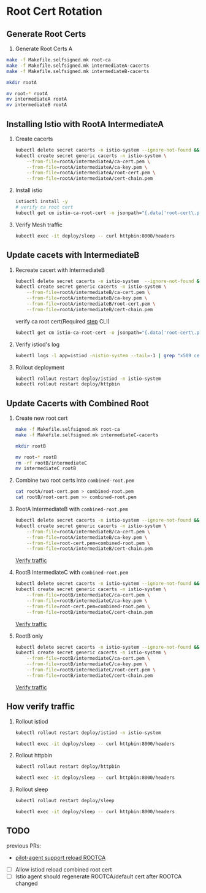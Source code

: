# Root Cert Rotation

## Generate Root Certs

1. Generate Root Certs A

```bash
make -f Makefile.selfsigned.mk root-ca
make -f Makefile.selfsigned.mk intermediateA-cacerts
make -f Makefile.selfsigned.mk intermediateB-cacerts

mkdir rootA

mv root-* rootA
mv intermediateA rootA
mv intermediateB rootA
```

## Installing Istio with RootA IntermediateA


1. Create cacerts

    ```bash
    kubectl delete secret cacerts -n istio-system --ignore-not-found && \
    kubectl create secret generic cacerts -n istio-system \
        --from-file=rootA/intermediateA/ca-cert.pem \
        --from-file=rootA/intermediateA/ca-key.pem \
        --from-file=rootA/intermediateA/root-cert.pem \
        --from-file=rootA/intermediateA/cert-chain.pem
    ```

1. Install istio

    ```bash
    istioctl install -y
    # verify ca root cert
    kubectl get cm istio-ca-root-cert -o jsonpath="{.data['root-cert\.pem']}" | step certificate inspect -
    ```

1. Verify Mesh traffic 
   
    ```bash
    kubectl exec -it deploy/sleep -- curl httpbin:8000/headers
    ```

## Update cacets with IntermediateB

1. Recreate cacert with IntermediateB

    ```bash
    kubectl delete secret cacerts -n istio-system  --ignore-not-found && \
    kubectl create secret generic cacerts -n istio-system \
        --from-file=rootA/intermediateB/ca-cert.pem \
        --from-file=rootA/intermediateB/ca-key.pem \
        --from-file=rootA/intermediateB/root-cert.pem \
        --from-file=rootA/intermediateB/cert-chain.pem
    ```

    verify ca root cert(Required [step](https://smallstep.com/docs/step-cli/#introduction-to-step) CLI)
    ```bash
    kubectl get cm istio-ca-root-cert -o jsonpath="{.data['root-cert\.pem']}" | step certificate inspect -
    ```

1. Verify istiod's log

    ```bash
    kubectl logs -l app=istiod -nistio-system --tail=-1 | grep "x509 cert - Issuer"
    ```

1. Rollout deployment

    ```bash
    kubectl rollout restart deploy/istiod -n istio-system
    kubectl rollout restart deploy/httpbin
    ```

## Update Cacerts with Combined Root

1. Create new root cert

    ```bash
    make -f Makefile.selfsigned.mk root-ca
    make -f Makefile.selfsigned.mk intermediateC-cacerts

    mkdir rootB

    mv root-* rootB
    rm -rf rootB/intermediateC
    mv intermediateC rootB
    ```

1. Combine two root certs into `combined-root.pem`

    ```bash
    cat rootA/root-cert.pem > combined-root.pem
    cat rootB/root-cert.pem >> combined-root.pem
    ```

2. RootA IntermediateB with `combined-root.pem`

    ```bash
    kubectl delete secret cacerts -n istio-system --ignore-not-found && \
    kubectl create secret generic cacerts -n istio-system \
        --from-file=rootA/intermediateB/ca-cert.pem \
        --from-file=rootA/intermediateB/ca-key.pem \
        --from-file=root-cert.pem=combined-root.pem \
        --from-file=rootA/intermediateB/cert-chain.pem
    ```
    
    [Verify traffic](#how-verify-traffic)

3. RootB IntermediateC with `combined-root.pem`

    ```bash
    kubectl delete secret cacerts -n istio-system --ignore-not-found && \
    kubectl create secret generic cacerts -n istio-system \
        --from-file=rootB/intermediateC/ca-cert.pem \
        --from-file=rootB/intermediateC/ca-key.pem \
        --from-file=root-cert.pem=combined-root.pem \
        --from-file=rootB/intermediateC/cert-chain.pem
    ```
    
    [Verify traffic](#how-verify-traffic)

4. RootB only

    ```bash
    kubectl delete secret cacerts -n istio-system --ignore-not-found && \
    kubectl create secret generic cacerts -n istio-system \
        --from-file=rootB/intermediateC/ca-cert.pem \
        --from-file=rootB/intermediateC/ca-key.pem \
        --from-file=rootB/intermediateC/root-cert.pem \
        --from-file=rootB/intermediateC/cert-chain.pem
    ```

    [Verify traffic](#how-verify-traffic)

## How verify traffic

1. Rollout istiod

    ```bash
    kubectl rollout restart deploy/istiod -n istio-system
    ```

    ```bash
    kubectl exec -it deploy/sleep -- curl httpbin:8000/headers
    ```

2. Rollout httpbin

    ```bash
    kubectl rollout restart deploy/httpbin
    ```

    ```bash
    kubectl exec -it deploy/sleep -- curl httpbin:8000/headers
    ```

3. Rollout sleep

    ```bash
    kubectl rollout restart deploy/sleep
    ```

    ```bash
    kubectl exec -it deploy/sleep -- curl httpbin:8000/headers
    ```

## TODO


previous PRs:

- [pilot-agent support reload ROOTCA](https://github.com/istio/istio/pull/36813)

- [ ] Allow istiod reload combined root cert
- [ ] Istio agent should regenerate ROOTCA/default cert after ROOTCA changed
